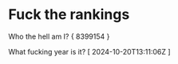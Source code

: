 # Fuck the rankings

Who the hell am I?
{ 8399154 }

What fucking year is it?
[ 2024-10-20T13:11:06Z ]
